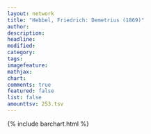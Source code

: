 ```yaml
---
layout: network
title: "Hebbel, Friedrich: Demetrius (1869)"
author:
description:
headline:
modified:
category:
tags:
imagefeature: 
mathjax: 
chart: 
comments: true
featured: false
list: false
amounttsv: 253.tsv
---
```

{% include barchart.html %}
